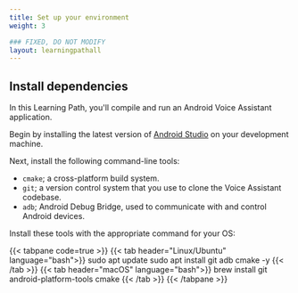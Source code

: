 ```yaml
---
title: Set up your environment
weight: 3

### FIXED, DO NOT MODIFY
layout: learningpathall
---
```


## Install dependencies

In this Learning Path, you'll compile and run an Android Voice Assistant application. 

Begin by installing the latest version of [Android Studio](https://developer.android.com/studio) on your development machine.

Next, install the following command-line tools:
- `cmake`; a cross-platform build system.
- `git`; a version control system that you use to clone the Voice Assistant codebase.
- `adb`; Android Debug Bridge, used to communicate with and control Android devices.

Install these tools with the appropriate command for your OS:

{{< tabpane code=true >}}
  {{< tab header="Linux/Ubuntu" language="bash">}}
sudo apt update
sudo apt install git adb cmake -y
  {{< /tab >}}
  {{< tab header="macOS" language="bash">}}
brew install git android-platform-tools cmake
  {{< /tab >}}
{{< /tabpane >}}
